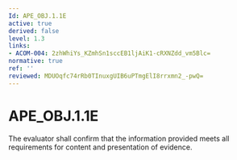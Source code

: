 ```yaml
---
Id: APE_OBJ.1.1E
active: true
derived: false
level: 1.3
links:
- ACOM-004: 2zhWhiYs_KZmhSn1sccEB1ljAiK1-cRXNZdd_vm5Blc=
normative: true
ref: ''
reviewed: MDUOqfc74rRb0TInuxgUIB6uPTmgElI8rrxmn2_-pwQ=
---
```


# APE_OBJ.1.1E

The evaluator shall confirm that the information provided meets all requirements for content and presentation of evidence.